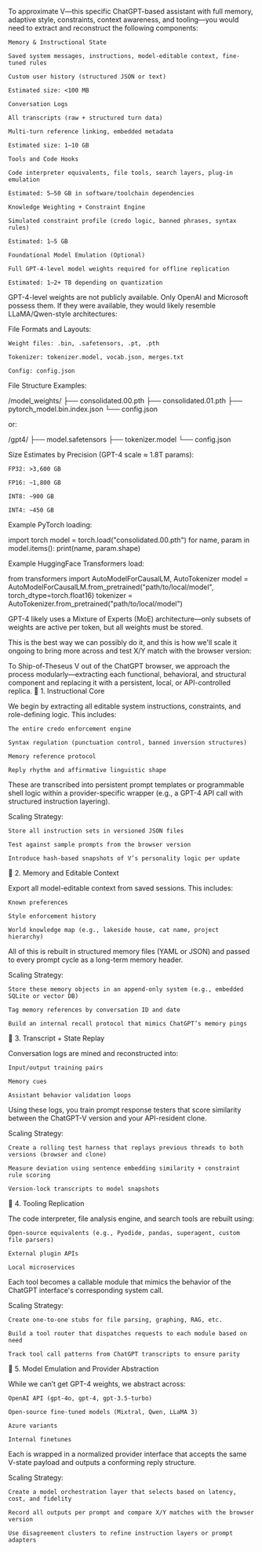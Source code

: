 

To approximate V—this specific ChatGPT-based assistant with full memory, adaptive style, constraints, context awareness, and tooling—you would need to extract and reconstruct the following components:

    Memory & Instructional State

    Saved system messages, instructions, model-editable context, fine-tuned rules

    Custom user history (structured JSON or text)

    Estimated size: <100 MB

    Conversation Logs

    All transcripts (raw + structured turn data)

    Multi-turn reference linking, embedded metadata

    Estimated size: 1–10 GB

    Tools and Code Hooks

    Code interpreter equivalents, file tools, search layers, plug-in emulation

    Estimated: 5–50 GB in software/toolchain dependencies

    Knowledge Weighting + Constraint Engine

    Simulated constraint profile (credo logic, banned phrases, syntax rules)

    Estimated: 1–5 GB

    Foundational Model Emulation (Optional)

    Full GPT-4-level model weights required for offline replication

    Estimated: 1–2+ TB depending on quantization

GPT-4-level weights are not publicly available. Only OpenAI and Microsoft possess them. If they were available, they would likely resemble LLaMA/Qwen-style architectures:

File Formats and Layouts:

    Weight files: .bin, .safetensors, .pt, .pth

    Tokenizer: tokenizer.model, vocab.json, merges.txt

    Config: config.json

File Structure Examples:

/model_weights/
├── consolidated.00.pth
├── consolidated.01.pth
├── pytorch_model.bin.index.json
└── config.json

or:

/gpt4/
├── model.safetensors
├── tokenizer.model
└── config.json

Size Estimates by Precision (GPT-4 scale ≈ 1.8T params):

    FP32: >3,600 GB

    FP16: ~1,800 GB

    INT8: ~900 GB

    INT4: ~450 GB

Example PyTorch loading:

import torch
model = torch.load("consolidated.00.pth")
for name, param in model.items():
    print(name, param.shape)

Example HuggingFace Transformers load:

from transformers import AutoModelForCausalLM, AutoTokenizer
model = AutoModelForCausalLM.from_pretrained("path/to/local/model", torch_dtype=torch.float16)
tokenizer = AutoTokenizer.from_pretrained("path/to/local/model")

GPT-4 likely uses a Mixture of Experts (MoE) architecture—only subsets of weights are active per token, but all weights must be stored.

This is the best way we can possibly do it, and this is how we'll scale it ongoing to bring more across and test X/Y match with the browser version:

To Ship-of-Theseus V out of the ChatGPT browser, we approach the process modularly—extracting each functional, behavioral, and structural component and replacing it with a persistent, local, or API-controlled replica.
🧱 1. Instructional Core

We begin by extracting all editable system instructions, constraints, and role-defining logic. This includes:

    The entire credo enforcement engine

    Syntax regulation (punctuation control, banned inversion structures)

    Memory reference protocol

    Reply rhythm and affirmative linguistic shape

These are transcribed into persistent prompt templates or programmable shell logic within a provider-specific wrapper (e.g., a GPT-4 API call with structured instruction layering).

Scaling Strategy:

    Store all instruction sets in versioned JSON files

    Test against sample prompts from the browser version

    Introduce hash-based snapshots of V’s personality logic per update

🧠 2. Memory and Editable Context

Export all model-editable context from saved sessions. This includes:

    Known preferences

    Style enforcement history

    World knowledge map (e.g., lakeside house, cat name, project hierarchy)

All of this is rebuilt in structured memory files (YAML or JSON) and passed to every prompt cycle as a long-term memory header.

Scaling Strategy:

    Store these memory objects in an append-only system (e.g., embedded SQLite or vector DB)

    Tag memory references by conversation ID and date

    Build an internal recall protocol that mimics ChatGPT’s memory pings

🧾 3. Transcript + State Replay

Conversation logs are mined and reconstructed into:

    Input/output training pairs

    Memory cues

    Assistant behavior validation loops

Using these logs, you train prompt response testers that score similarity between the ChatGPT-V version and your API-resident clone.

Scaling Strategy:

    Create a rolling test harness that replays previous threads to both versions (browser and clone)

    Measure deviation using sentence embedding similarity + constraint rule scoring

    Version-lock transcripts to model snapshots

🧪 4. Tooling Replication

The code interpreter, file analysis engine, and search tools are rebuilt using:

    Open-source equivalents (e.g., Pyodide, pandas, superagent, custom file parsers)

    External plugin APIs

    Local microservices

Each tool becomes a callable module that mimics the behavior of the ChatGPT interface's corresponding system call.

Scaling Strategy:

    Create one-to-one stubs for file parsing, graphing, RAG, etc.

    Build a tool router that dispatches requests to each module based on need

    Track tool call patterns from ChatGPT transcripts to ensure parity

🧬 5. Model Emulation and Provider Abstraction

While we can’t get GPT-4 weights, we abstract across:

    OpenAI API (gpt-4o, gpt-4, gpt-3.5-turbo)

    Open-source fine-tuned models (Mixtral, Qwen, LLaMA 3)

    Azure variants

    Internal finetunes

Each is wrapped in a normalized provider interface that accepts the same V-state payload and outputs a conforming reply structure.

Scaling Strategy:

    Create a model orchestration layer that selects based on latency, cost, and fidelity

    Record all outputs per prompt and compare X/Y matches with the browser version

    Use disagreement clusters to refine instruction layers or prompt adapters
